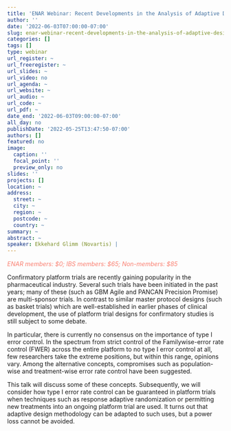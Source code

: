 ```yaml
---
title: 'ENAR Webinar: Recent Developments in the Analysis of Adaptive Designs and Their Relevance to Platform Trials'
author: ''
date: '2022-06-03T07:00:00-07:00'
slug: enar-webinar-recent-developments-in-the-analysis-of-adaptive-designs-and-their-relevance-to-platform-trials
categories: []
tags: []
type: webinar
url_register: ~
url_freeregister: ~
url_slides: ~
url_video: no
url_agenda: ~
url_website: ~
url_audio: ~
url_code: ~
url_pdf: ~
date_end: '2022-06-03T09:00:00-07:00'
all_day: no
publishDate: '2022-05-25T13:47:50-07:00'
authors: []
featured: no
image:
  caption: ''
  focal_point: ''
  preview_only: no
slides: ''
projects: []
location: ~
address:
  street: ~
  city: ~
  region: ~
  postcode: ~
  country: ~
summary: ~
abstract: ~
speaker: Ekkehard Glimm (Novartis) | 
---
```

<span style="color: salmon;">*ENAR members: $0; IBS members: $65; Non-members: $85*</span>

<!--more-->
Confirmatory platform trials are recently gaining popularity in the pharmaceutical industry. Several such trials have been initiated in the past years; many of these (such as GBM Agile and PANCAN Precision Promise) are multi-sponsor trials. In contrast to similar master protocol designs (such as basket trials) which are well-established in earlier phases of clinical development, the use of platform trial designs for confirmatory studies is still subject to some debate.  

In particular, there is currently no consensus on the importance of type I error control. In the spectrum from strict control of the Familywise-error rate control (FWER) across the entire platform to no type I error control at all, few researchers take the extreme positions, but within this range, opinions vary. Among the alternative concepts, compromises such as population-wise and treatment-wise error rate control have been suggested.  

This talk will discuss some of these concepts. Subsequently, we will consider how type I error rate control can be guaranteed in platform trials when techniques such as response adaptive randomization or permitting new treatments into an ongoing platform trial are used. It turns out that adaptive design methodology can be adapted to such uses, but a power loss cannot be avoided.  